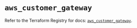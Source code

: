 # `aws_customer_gateway`

Refer to the Terraform Registry for docs: [`aws_customer_gateway`](https://registry.terraform.io/providers/hashicorp/aws/6.10.0/docs/resources/customer_gateway).
